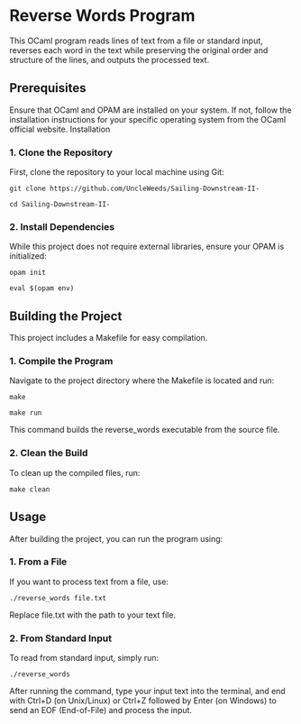 # Reverse Words Program

This OCaml program reads lines of text from a file or standard input, reverses each word in the text while preserving the original order and structure of the lines, and outputs the processed text.

## Prerequisites

Ensure that OCaml and OPAM are installed on your system. If not, follow the installation instructions for your specific operating system from the OCaml official website.
Installation

### 1. Clone the Repository

First, clone the repository to your local machine using Git:

`git clone https://github.com/UncleWeeds/Sailing-Downstream-II-`

`cd Sailing-Downstream-II-`

### 2. Install Dependencies

While this project does not require external libraries, ensure your OPAM is initialized:


`opam init`

`eval $(opam env)`

## Building the Project

This project includes a Makefile for easy compilation.

### 1. Compile the Program

Navigate to the project directory where the Makefile is located and run:

`make`

`make run `

This command builds the reverse_words executable from the source file.

### 2. Clean the Build

To clean up the compiled files, run:

`make clean`

## Usage
After building the project, you can run the program using:

### 1. From a File

  If you want to process text from a file, use:

`./reverse_words file.txt`

Replace file.txt with the path to your text file.

### 2. From Standard Input

To read from standard input, simply run:

`./reverse_words`

After running the command, type your input text into the terminal, and end with Ctrl+D (on Unix/Linux) or Ctrl+Z followed by Enter (on Windows) to send an EOF (End-of-File) and process the input.







